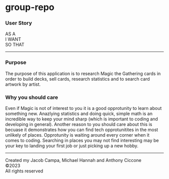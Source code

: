 # group-repo

### User Story
AS A
<br>
I WANT
<br>
SO THAT
<hr>

### Purpose
The purpose of this application is to research Magic the Gathering cards in order to build decks, sell cards, research statistics and to search card artwork by artist.

### Why you should care
Even if Magic is not of interest to you it is a good opprotunity to learn about something new. Anazlying statistics and doing quick, simple math is an incredible way to keep your mind sharp (which is important to coding and developing in general). Another reason to you should care about this is becuase it demonstrates how you can find tech opprotunitites in the most unlikely of places. Opprotunity is waiting around every corner when it comes to coding. Searching in places you may not find interesting may be your key to landing your first job or just picking up a new hobby. 
<hr>
Created my Jacob Campa, Michael Hannah and Anthony Ciccone 
<br>
©2023
<br>
All rights reserved